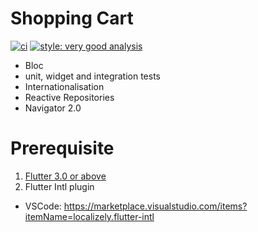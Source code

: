 # Shopping Cart

[![ci][ci_badge]][ci_link]
[![style: very good analysis][very_good_analysis_badge]][very_good_analysis_link]

- Bloc
- unit, widget and integration tests
- Internationalisation
- Reactive Repositories
- Navigator 2.0

# Prerequisite
1. [Flutter 3.0 or above](https://docs.flutter.dev/get-started/install)
2. Flutter Intl plugin 
- VSCode: https://marketplace.visualstudio.com/items?itemName=localizely.flutter-intl


[ci_badge]: https://github.com/AshishSingh2001/shopping-cart/workflows/shopping_cart/badge.svg
[ci_link]: https://github.com/AshishSingh2001/shopping-cart/actions/
[very_good_analysis_badge]: https://img.shields.io/badge/style-very_good_analysis-B22C89.svg
[very_good_analysis_link]: https://pub.dev/packages/very_good_analysis
